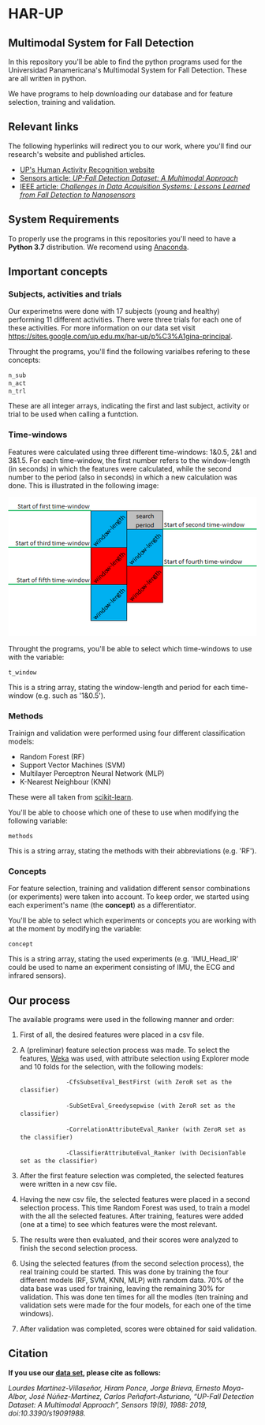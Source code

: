 # HAR-UP
## Multimodal System for Fall Detection

In this repository you'll be able to find the python programs used for the Universidad Panamericana's Multimodal System for Fall Detection.
 These are all written  in python.
 
We have programs to help downloading our database and for feature selection, training and validation.

## Relevant links

The following hyperlinks will redirect you to our work, where you'll find our research's website and published articles.

- [UP's Human Activity Recognition website](https://sites.google.com/up.edu.mx/har-up/p%C3%A1gina-principal)
- [Sensors article: *UP-Fall Detection Dataset: A Multimodal Approach*](https://www.mdpi.com/1424-8220/19/9/1988)
- [IEEE article: *Challenges in Data Acquisition Systems: Lessons Learned from Fall Detection to Nanosensors*](https://ieeexplore.ieee.org/document/8688609)

## System Requirements

To properly use the programs in this repositories you'll need to have a **Python 3.7** distribution. We recomend using [Anaconda](https://www.anaconda.com/distribution/).


## Important concepts


### Subjects, activities and trials


Our experimetns were done with 17 subjects (young and healthy) performing 11 different activities. There were three trials for each one of these activities. For more information on our data set visit https://sites.google.com/up.edu.mx/har-up/p%C3%A1gina-principal.


Throught the programs, you'll find the following varialbes refering to these concepts:

    n_sub
    n_act
    n_trl


These are all integer arrays, indicating the first and last subject, activity or trial to be used when calling a funtction.

### Time-windows


Features were calculated using three different time-windows: 1&0.5, 2&1 and 3&1.5. For each time-window, the first number refers to the window-length (in seconds) in which the features were calculated, while the second number to the period (also in seconds) in which a new calculation was done. This is illustrated in the following image:

![](twnd.png)


Throught the programs, you'll be able to select which time-windows to use with the variable:

    t_window

This is a string array, stating the window-length and period for each time-window (e.g. such as '1&0.5').

### Methods


Trainign and validation were performed using four different classification models:

 - Random Forest (RF)
 - Support Vector Machines (SVM)
 - Multilayer Perceptron Neural Network (MLP)
 - K-Nearest Neighbour (KNN)

These were all taken from [scikit-learn](https://scikit-learn.org/stable/).


You'll be able to choose which one of these to use when modifying the following variable:


    methods

This is a string array, stating the methods with their abbreviations (e.g. 'RF').


### Concepts


For feature selection, training and validation different sensor combinations (or experiments) were taken into account. To keep order, we started using each experiment's name (the **concept**) as a differentiator.


You'll be able to select which experiments or concepts you are working with at the moment by modifying the variable:


    concept

This is a string array, stating the used experiments (e.g. 'IMU_Head_IR' could be used to name an experiment consisting of IMU, the ECG and infrared sensors).


## Our process

The available programs were used in the following manner and order:

1. First of all, the desired features were placed in a csv file.

2. A (preliminar) feature selection process was made. To select the features, [Weka](https://www.cs.waikato.ac.nz/~ml/weka/index.html) was used, with attribute selection using Explorer mode and 10 folds for the selection, with the following models:

					-CfsSubsetEval_BestFirst (with ZeroR set as the classifier)
					
					-SubSetEval_Greedysepwise (with ZeroR set as the classifier)
					
					-CorrelationAttributeEval_Ranker (with ZeroR set as the classifier)
					
					-ClassifierAttributeEval_Ranker (with DecisionTable set as the classifier)
     
3. After the first feature selection was completed, the selected features were written in a new csv file.

4. Having the new csv file, the selected features were placed in a second selection process. This time Random Forest was used, to train a model with the all the selected features. After training, features were added (one at a time) to see which features were the most relevant.

5. The results were then evaluated, and their scores were analyzed to finish the second selection process.

6. Using the selected features (from the second selection process), the real training could be started. This was done by training the four different models (RF, SVM, KNN, MLP) with random data. 70% of the data base was used for training, leaving the remaining 30% for validation. This was done ten times for all the modles (ten training and validation sets were made for the four models, for each one of the time windows). 

7. After validation was completed, scores were obtained for said validation.


## Citation

**If you use our [data set](https://sites.google.com/up.edu.mx/har-up/p%C3%A1gina-principal), please cite as follows:**

*Lourdes Martínez-Villaseñor, Hiram Ponce, Jorge Brieva, Ernesto Moya-Albor, José Núñez-Martínez, Carlos Peñafort-Asturiano, “UP-Fall Detection Dataset: A Multimodal Approach”, Sensors 19(9), 1988: 2019, doi:10.3390/s19091988.*
